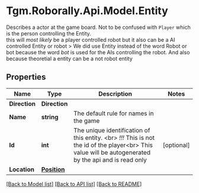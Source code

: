 # Tgm.Roborally.Api.Model.Entity
Describes a actor at the game board. Not to be confused with `Player` which is the person controlling the Entity. <br> this will *most likely* be a player controlled robot but it also can be a AI controlled Entity or robot > We did use Entity instead of the word Robot or bot because the word *bot* is used for the AIs controlling the robot. And also because theoretial a entity can be a not robot entity
## Properties

Name | Type | Description | Notes
------------ | ------------- | ------------- | -------------
**Direction** | **Direction** |  | 
**Name** | **string** | The default rule for names in the game | 
**Id** | **int** | The unique identification of this entity. &lt;br&gt; *!!!* This is not the id of the player&lt;br&gt; This value will be autogenerated by the api and is read only | [optional] 
**Location** | [**Position**](Position.md) |  | 

[[Back to Model list]](../README.md#documentation-for-models) [[Back to API list]](../README.md#documentation-for-api-endpoints) [[Back to README]](../README.md)

